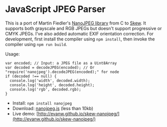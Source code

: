 # JavaScript JPEG Parser

This is a port of Martin Fiedler's [NanoJPEG library](http://keyj.emphy.de/nanojpeg/) from C to [Skew](http://skew-lang.org). It supports both grayscale and RGB JPEGs but doesn't support progressive or CMYK JPEGs. I've also added automatic EXIF orientation correction. For development, first install the compiler using `npm install`, then invoke the compiler using `npm run build`.

Usage:

    var encoded; // Input: a JPEG file as a Uint8Array
    var decoded = decodeJPEG(encoded); // Or "require('nanojpeg').decodeJPEG(encoded);" for node
    if (decoded !== null) {
      console.log('width', decoded.width);
      console.log('height', decoded.height);
      console.log('rgb', decoded.rgb);
    }

* Install: `npm install nanojpeg`
* Download: [nanojpeg.js](http://evanw.github.io/skew-nanojpeg/nanojpeg.js) (less than 10kb)
* Live demo: [http://evanw.github.io/skew-nanojpeg/](http://evanw.github.io/skew-nanojpeg/)
